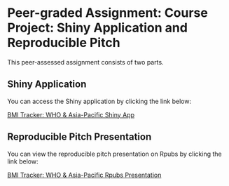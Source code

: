 # Peer-graded Assignment: Course Project: Shiny Application and Reproducible Pitch
This peer-assessed assignment consists of two parts.

## Shiny Application
You can access the Shiny application by clicking the link below:

[BMI Tracker: WHO & Asia-Pacific Shiny App](https://rohithmohan92.shinyapps.io/BMI_APP/)

## Reproducible Pitch Presentation
You can view the reproducible pitch presentation on Rpubs by clicking the link below:

[BMI Tracker: WHO & Asia-Pacific Rpubs Presentation](https://rpubs.com/ROHITHMOHAN92/BMI_P)